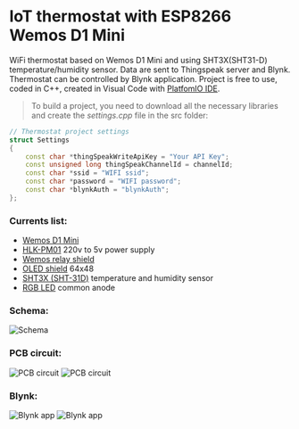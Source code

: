 # IoT thermostat with ESP8266 Wemos D1 Mini
WiFi thermostat based on Wemos D1 Mini and using SHT3X(SHT31-D) temperature/humidity sensor. Data are sent to Thingspeak server and Blynk. Thermostat can be controlled by Blynk application. Project is free to use, coded in C++,  created in Visual Code with [PlatfomIO IDE](http://docs.platformio.org/en/latest/ide/vscode.html).

> To build a project, you need to download all the necessary libraries and create the *settings.cpp* file in the src folder:
```c++
// Thermostat project settings
struct Settings
{
    const char *thingSpeakWriteApiKey = "Your API Key";
    const unsigned long thingSpeakChannelId = channelId;
    const char *ssid = "WIFI ssid";
    const char *password = "WIFI password";
    const char *blynkAuth = "blynkAuth";
};
```

### Currents list:
* [Wemos D1 Mini](https://www.aliexpress.com/item/D1-mini-V2-Mini-NodeMcu-4M-bytes-Lua-WIFI-Internet-of-Things-development-board-based-ESP8266/32681374223.html)
* [HLK-PM01](https://www.aliexpress.com/item/Free-Shippingn-HLK-PM01-AC-DC-220V-to-5V-mini-power-supply-module-intelligent-household-switch/32319515750.html) 220v to 5v power supply
* [Wemos relay shield](https://www.aliexpress.com/item/NEW-Relay-Shield-WeMos-D1-Mini-ESP8266-Development-Board/32703527015.html)
* [OLED shield](https://www.aliexpress.com/item/OLED-Shield-V1-1-0-for-WeMos-D1-mini-0-66-inch-64X48-IIC-I2C/32806403057.html) 64x48
* [SHT3X (SHT-31D)](https://www.aliexpress.com/item/Free-shipping-SHT31-Temperature-SHT31-D-Humidity-Sensor-module-Breakout-Weather-for-Arduino/32706618932.html) temperature and humidity sensor
* [RGB LED](https://www.aliexpress.com/item/10PCS-5mm-full-color-LED-RGB-red-green-blue-Common-Anode-Four-feet-transparent-highlight-color/32355502594.html) common anode

### Schema:
![Schema](https://github.com/vitzaoral/thermostat/blob/master/schema/thermostat_sketch.jpg)

### PCB circuit:
![PCB circuit](https://github.com/vitzaoral/thermostat/blob/master/schema/IMG_5025.JPG)
![PCB circuit](https://github.com/vitzaoral/thermostat/blob/master/schema/IMG_5026.JPG)

### Blynk:
![Blynk app](https://github.com/vitzaoral/thermostat/blob/master/schema/IMG_5023.PNG)
![Blynk app](https://github.com/vitzaoral/thermostat/blob/master/schema/IMG_5024.PNG)